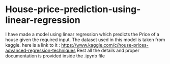 # House-price-prediction-using-linear-regression
 I have made a model using linear regression which predicts the Price of a house given the required input. The dataset used in this model is taken from kaggle. 
 here is a link to it  :  https://www.kaggle.com/c/house-prices-advanced-regression-techniques
 Rest all the details and proper documentation is provided inside the .ipynb file 
